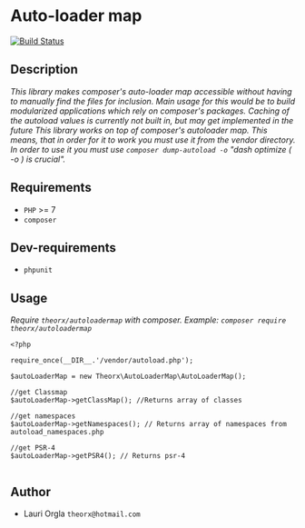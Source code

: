 # Auto-loader map
[![Build Status](https://travis-ci.org/theorx/AutoloaderMap.svg?branch=master)](https://travis-ci.org/theorx/AutoloaderMap)


## Description
*This library makes composer's auto-loader map accessible without having to manually find the files for inclusion.*
*Main usage for this would be to build modularized applications which rely on composer's packages.*
*Caching of the autoload values is currently not built in, but may get implemented in the future*
*This library works on top of composer's autoloader map. This means, that in order for it to work you must use it from the vendor directory.*
*In order to use it you must use `composer dump-autoload -o` "dash optimize ( -o ) is crucial".*

## Requirements

* `PHP` >= 7
* `composer`

## Dev-requirements
* `phpunit`

## Usage

*Require `theorx/autoloadermap` with composer. Example: `composer require theorx/autoloadermap`*

```
<?php

require_once(__DIR__.'/vendor/autoload.php');

$autoLoaderMap = new Theorx\AutoLoaderMap\AutoLoaderMap();

//get Classmap
$autoLoaderMap->getClassMap(); //Returns array of classes

//get namespaces
$autoLoaderMap->getNamespaces(); // Returns array of namespaces from autoload_namespaces.php

//get PSR-4 
$autoLoaderMap->getPSR4(); // Returns psr-4


```

## Author
* Lauri Orgla `theorx@hotmail.com`